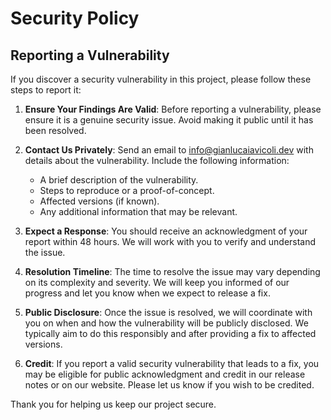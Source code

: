# Security Policy

## Reporting a Vulnerability

If you discover a security vulnerability in this project, please follow these steps to report it:

1. **Ensure Your Findings Are Valid**: Before reporting a vulnerability, please ensure it is a genuine security issue. Avoid making it public until it has been resolved.

2. **Contact Us Privately**: Send an email to [info@gianlucaiavicoli.dev](mailto:info@gianlucaiavicoli.dev) with details about the vulnerability. Include the following information:
   - A brief description of the vulnerability.
   - Steps to reproduce or a proof-of-concept.
   - Affected versions (if known).
   - Any additional information that may be relevant.

3. **Expect a Response**: You should receive an acknowledgment of your report within 48 hours. We will work with you to verify and understand the issue.

4. **Resolution Timeline**: The time to resolve the issue may vary depending on its complexity and severity. We will keep you informed of our progress and let you know when we expect to release a fix.

5. **Public Disclosure**: Once the issue is resolved, we will coordinate with you on when and how the vulnerability will be publicly disclosed. We typically aim to do this responsibly and after providing a fix to affected versions.

6. **Credit**: If you report a valid security vulnerability that leads to a fix, you may be eligible for public acknowledgment and credit in our release notes or on our website. Please let us know if you wish to be credited.

Thank you for helping us keep our project secure.
